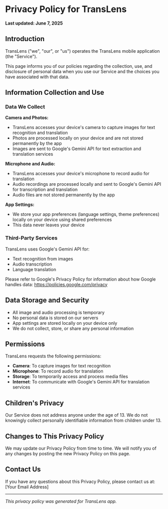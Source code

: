 # Privacy Policy for TransLens

**Last updated: June 7, 2025**

## Introduction

TransLens ("we", "our", or "us") operates the TransLens mobile application (the "Service").

This page informs you of our policies regarding the collection, use, and disclosure of personal data when you use our Service and the choices you have associated with that data.

## Information Collection and Use

### Data We Collect

**Camera and Photos:**
- TransLens accesses your device's camera to capture images for text recognition and translation
- Photos are processed locally on your device and are not stored permanently by the app
- Images are sent to Google's Gemini API for text extraction and translation services

**Microphone and Audio:**
- TransLens accesses your device's microphone to record audio for translation
- Audio recordings are processed locally and sent to Google's Gemini API for transcription and translation
- Audio files are not stored permanently by the app

**App Settings:**
- We store your app preferences (language settings, theme preferences) locally on your device using shared preferences
- This data never leaves your device

### Third-Party Services

TransLens uses Google's Gemini API for:
- Text recognition from images
- Audio transcription
- Language translation

Please refer to Google's Privacy Policy for information about how Google handles data: https://policies.google.com/privacy

## Data Storage and Security

- All image and audio processing is temporary
- No personal data is stored on our servers
- App settings are stored locally on your device only
- We do not collect, store, or share any personal information

## Permissions

TransLens requests the following permissions:
- **Camera**: To capture images for text recognition
- **Microphone**: To record audio for translation
- **Storage**: To temporarily access and process media files
- **Internet**: To communicate with Google's Gemini API for translation services

## Children's Privacy

Our Service does not address anyone under the age of 13. We do not knowingly collect personally identifiable information from children under 13.

## Changes to This Privacy Policy

We may update our Privacy Policy from time to time. We will notify you of any changes by posting the new Privacy Policy on this page.

## Contact Us

If you have any questions about this Privacy Policy, please contact us at: [Your Email Address]

---

*This privacy policy was generated for TransLens app.*
